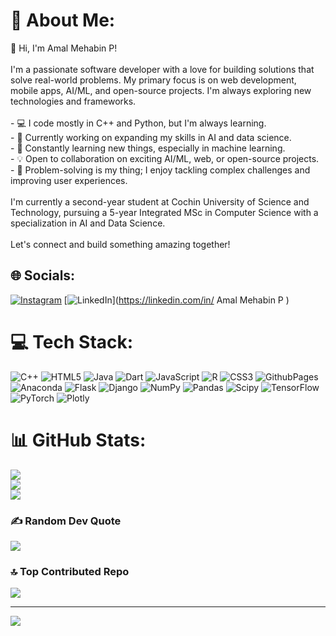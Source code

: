 # 💫 About Me:
👋 Hi, I'm Amal Mehabin P!<br><br>I'm a passionate software developer with a love for building solutions that solve real-world problems. My primary focus is on web development, mobile apps, AI/ML, and open-source projects. I'm always exploring new technologies and frameworks.<br><br>- 💻 I code mostly in C++ and Python, but I'm always learning.<br>-  🚀 Currently working on expanding my skills in AI and data science.<br>-  🌱 Constantly learning new things, especially in machine learning.<br>-  💡 Open to collaboration on exciting AI/ML, web, or open-source projects.<br>-  🧩 Problem-solving is my thing; I enjoy tackling complex challenges and improving user experiences.<br><br>I'm currently a second-year student at Cochin University of Science and Technology, pursuing a 5-year Integrated MSc in Computer Science with a specialization in AI and Data Science.<br><br>Let's connect and build something amazing together!


## 🌐 Socials:
[![Instagram](https://img.shields.io/badge/Instagram-%23E4405F.svg?logo=Instagram&logoColor=white)](https://instagram.com/amal_mehabin) [![LinkedIn](https://img.shields.io/badge/LinkedIn-%230077B5.svg?logo=linkedin&logoColor=white)](https://linkedin.com/in/ Amal Mehabin P ) 

# 💻 Tech Stack:
![C++](https://img.shields.io/badge/c++-%2300599C.svg?style=for-the-badge&logo=c%2B%2B&logoColor=white) ![HTML5](https://img.shields.io/badge/html5-%23E34F26.svg?style=for-the-badge&logo=html5&logoColor=white) ![Java](https://img.shields.io/badge/java-%23ED8B00.svg?style=for-the-badge&logo=openjdk&logoColor=white) ![Dart](https://img.shields.io/badge/dart-%230175C2.svg?style=for-the-badge&logo=dart&logoColor=white) ![JavaScript](https://img.shields.io/badge/javascript-%23323330.svg?style=for-the-badge&logo=javascript&logoColor=%23F7DF1E) ![R](https://img.shields.io/badge/r-%23276DC3.svg?style=for-the-badge&logo=r&logoColor=white) ![CSS3](https://img.shields.io/badge/css3-%231572B6.svg?style=for-the-badge&logo=css3&logoColor=white) ![GithubPages](https://img.shields.io/badge/github%20pages-121013?style=for-the-badge&logo=github&logoColor=white) ![Anaconda](https://img.shields.io/badge/Anaconda-%2344A833.svg?style=for-the-badge&logo=anaconda&logoColor=white) ![Flask](https://img.shields.io/badge/flask-%23000.svg?style=for-the-badge&logo=flask&logoColor=white) ![Django](https://img.shields.io/badge/django-%23092E20.svg?style=for-the-badge&logo=django&logoColor=white) ![NumPy](https://img.shields.io/badge/numpy-%23013243.svg?style=for-the-badge&logo=numpy&logoColor=white) ![Pandas](https://img.shields.io/badge/pandas-%23150458.svg?style=for-the-badge&logo=pandas&logoColor=white) ![Scipy](https://img.shields.io/badge/SciPy-%230C55A5.svg?style=for-the-badge&logo=scipy&logoColor=%white) ![TensorFlow](https://img.shields.io/badge/TensorFlow-%23FF6F00.svg?style=for-the-badge&logo=TensorFlow&logoColor=white) ![PyTorch](https://img.shields.io/badge/PyTorch-%23EE4C2C.svg?style=for-the-badge&logo=PyTorch&logoColor=white) ![Plotly](https://img.shields.io/badge/Plotly-%233F4F75.svg?style=for-the-badge&logo=plotly&logoColor=white)
# 📊 GitHub Stats:
![](https://github-readme-stats.vercel.app/api?username=Mehbinamal&theme=graywhite&hide_border=false&include_all_commits=false&count_private=false)<br/>
![](https://github-readme-streak-stats.herokuapp.com/?user=Mehbinamal&theme=graywhite&hide_border=false)<br/>
![](https://github-readme-stats.vercel.app/api/top-langs/?username=Mehbinamal&theme=graywhite&hide_border=false&include_all_commits=false&count_private=false&layout=compact)

### ✍️ Random Dev Quote
![](https://quotes-github-readme.vercel.app/api?type=horizontal&theme=radical)

### 🔝 Top Contributed Repo
![](https://github-contributor-stats.vercel.app/api?username=Mehbinamal&limit=5&theme=dark&combine_all_yearly_contributions=true)

---
[![](https://visitcount.itsvg.in/api?id=Mehbinamal&icon=1&color=1)](https://visitcount.itsvg.in)

<!-- Proudly created with GPRM ( https://gprm.itsvg.in ) -->

